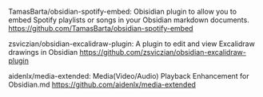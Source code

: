 TamasBarta/obsidian-spotify-embed: Obisidian plugin to allow you to embed Spotify playlists or songs in your Obsidian markdown documents.
https://github.com/TamasBarta/obsidian-spotify-embed

zsviczian/obsidian-excalidraw-plugin: A plugin to edit and view Excalidraw drawings in Obsidian
https://github.com/zsviczian/obsidian-excalidraw-plugin

aidenlx/media-extended: Media(Video/Audio) Playback Enhancement for Obsidian.md
https://github.com/aidenlx/media-extended